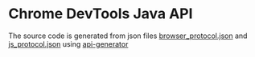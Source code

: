 # Chrome DevTools Java API

The source code is generated from json files [browser_protocol.json](../protocol/browser_protocol.json) and [js_protocol.json](../protocol/js_protocol.json) using [api-generator](../chrome-devtools-api-generator)